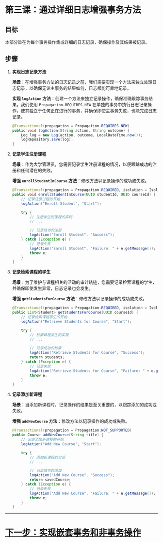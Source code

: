 # 第三课：通过详细日志增强事务方法

## 目标

本部分旨在为每个事务操作集成详细的日志记录，确保操作及其结果被记录。

## 步骤

1. **实现日志记录方法**

   **场景**：在增强事务方法的日志记录之前，我们需要实现一个方法来独立处理日志记录，以确保无论主事务的结果如何，日志都能可靠地记录。

   **实现 `logAction` 方法**：创建一个方法来独立记录操作，确保准确跟踪事务结果。我们使用 `Propagation.REQUIRES_NEW` 在单独的事务中执行日志记录操作，使其独立于任何正在进行的事务，并确保即使主事务失败，也能完成日志记录。

   ```java
   @Transactional(propagation = Propagation.REQUIRES_NEW)
   public void logAction(String action, String outcome) {
       Log log = new Log(action, outcome, LocalDateTime.now());
       logRepository.save(log);
   }
   ```

2. **记录学生注册课程**

   **场景**：作为大学管理员，您需要记录学生注册课程的情况，以便跟踪成功的注册和任何潜在的失败。

   **增强 `enrollStudentInCourse` 方法**：修改方法以记录操作的成功或失败。

   ```java
   @Transactional(propagation = Propagation.REQUIRED, isolation = Isolation.SERIALIZABLE)
   public void enrollStudentInCourse(UUID studentId, UUID courseId) {
       // 记录注册过程的开始
       logAction("Enroll Student", "Start");

       try {
           // 注册学生到课程的实现
           // ...

           // 记录成功的注册
           logAction("Enroll Student", "Success");
       } catch (Exception e) {
           // 记录失败
           logAction("Enroll Student", "Failure: " + e.getMessage());
           throw e;
       }
   }
   ```

3. **记录检索课程的学生**

   **场景**：为了维护与课程相关的活动的审计轨迹，您需要记录检索课程的学生，并确保即使发生异常，日志记录也会发生。

   **增强 `getStudentsForCourse` 方法**：修改方法以记录操作的成功或失败。

   ```java
   @Transactional(propagation = Propagation.REQUIRED, isolation = Isolation.READ_COMMITTED)
   public List<Student> getStudentsForCourse(UUID courseId) {
       // 记录检索课程学生的开始
       logAction("Retrieve Students for Course", "Start");

       try {
           // 检索课程学生的实现
           // ...

           // 记录成功的检索
           logAction("Retrieve Students for Course", "Success");
           return students;
       } catch (Exception e) {
           // 记录失败
           logAction("Retrieve Students for Course", "Failure: " + e.getMessage());
           throw e;
       }
   }
   ```

4. **记录添加新课程**

   **场景**：当添加新课程时，记录操作的结果是至关重要的，以跟踪添加的成功或失败。

   **增强 `addNewCourse` 方法**：修改方法以记录操作的成功或失败。

   ```java
   @Transactional(propagation = Propagation.NOT_SUPPORTED)
   public Course addNewCourse(String title) {
       // 记录添加新课程的开始
       logAction("Add New Course", "Start");

       try {
           // 添加新课程的实现
           // ...

           // 记录成功的添加
           logAction("Add New Course", "Success");
           return savedCourse;
       } catch (Exception e) {
           // 记录失败
           logAction("Add New Course", "Failure: " + e.getMessage());
           throw e;
       }
   }
   ```

---

# [下一步：实现嵌套事务和非事务操作](nested-and-non-transactional-operations.md)